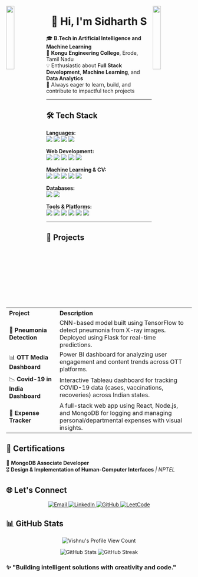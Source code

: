 <img align="left" src="https://user-images.githubusercontent.com/65187002/144930161-2f783401-8d27-4fdf-a2f7-cc0ba32f1f1f.gif" width="21%" style="display:inline;"><img align="right" src="https://user-images.githubusercontent.com/65187002/144930161-2f783401-8d27-4fdf-a2f7-cc0ba32f1f1f.gif" width="21%" style="display:inline;">

<h1 align="center">👋 Hi, I'm Sidharth S</h1>

🎓 **B.Tech in Artificial Intelligence and Machine Learning**  
📍 **Kongu Engineering College**, Erode, Tamil Nadu  
💡 Enthusiastic about **Full Stack Development**, **Machine Learning**, and **Data Analytics**  
🚀 Always eager to learn, build, and contribute to impactful tech projects

---


## 🛠️ Tech Stack

<p><strong>Languages:</strong><br>
  <img src="https://img.shields.io/badge/Java-007396?style=for-the-badge&logo=java&logoColor=white" />
  <img src="https://img.shields.io/badge/C-00599C?style=for-the-badge&logo=c&logoColor=white" />
  <img src="https://img.shields.io/badge/Python-3776AB?style=for-the-badge&logo=python&logoColor=white" />
  <img src="https://img.shields.io/badge/JavaScript-F7DF1E?style=for-the-badge&logo=javascript&logoColor=black" />
</p>

<p><strong>Web Development:</strong><br>
  <img src="https://img.shields.io/badge/HTML5-E34F26?style=for-the-badge&logo=html5&logoColor=white" />
  <img src="https://img.shields.io/badge/CSS3-1572B6?style=for-the-badge&logo=css3&logoColor=white" />
  <img src="https://img.shields.io/badge/React-61DAFB?style=for-the-badge&logo=react&logoColor=black" />
  <img src="https://img.shields.io/badge/Node.js-339933?style=for-the-badge&logo=node.js&logoColor=white" />
  <img src="https://img.shields.io/badge/Express.js-000000?style=for-the-badge&logo=express&logoColor=white" />
</p>

<p><strong>Machine Learning & CV:</strong><br>
  <img src="https://img.shields.io/badge/TensorFlow-FF6F00?style=for-the-badge&logo=tensorflow&logoColor=white" />
  <img src="https://img.shields.io/badge/Keras-D00000?style=for-the-badge&logo=keras&logoColor=white" />
  <img src="https://img.shields.io/badge/scikit--learn-F7931E?style=for-the-badge&logo=scikit-learn&logoColor=white" />
  <img src="https://img.shields.io/badge/OpenCV-5C3EE8?style=for-the-badge&logo=opencv&logoColor=white" />
  <img src="https://img.shields.io/badge/YOLO-00FFFF?style=for-the-badge&logoColor=black" />
</p>

<p><strong>Databases:</strong><br>
  <img src="https://img.shields.io/badge/SQL-4479A1?style=for-the-badge&logo=mysql&logoColor=white" />
  <img src="https://img.shields.io/badge/MongoDB-47A248?style=for-the-badge&logo=mongodb&logoColor=white" />
</p>

<p><strong>Tools & Platforms:</strong><br>
  <img src="https://img.shields.io/badge/Git-F05032?style=for-the-badge&logo=git&logoColor=white" />
  <img src="https://img.shields.io/badge/GitHub-181717?style=for-the-badge&logo=github&logoColor=white" />
  <img src="https://img.shields.io/badge/Power%20BI-F2C811?style=for-the-badge&logo=powerbi&logoColor=black" />
  <img src="https://img.shields.io/badge/Tableau-E97627?style=for-the-badge&logo=tableau&logoColor=white" />
  <img src="https://img.shields.io/badge/Pandas-150458?style=for-the-badge&logo=pandas&logoColor=white" />
  <img src="https://img.shields.io/badge/NumPy-013243?style=for-the-badge&logo=numpy&logoColor=white" />
</p>

---

<h2>🚀 Projects</h2>

<table style="width:100%; border-collapse: collapse;">
  <tr>
    <th align="left">Project</th>
    <th align="left">Description</th>
  </tr>
  <tr>
    <td>🔬 <strong>Pneumonia Detection</strong></td>
    <td>CNN-based model built using TensorFlow to detect pneumonia from X-ray images. Deployed using Flask for real-time predictions.</td>
  </tr>
  <tr>
    <td>📊 <strong>OTT Media Dashboard</strong></td>
    <td>Power BI dashboard for analyzing user engagement and content trends across OTT platforms.</td>
  </tr>
  <tr>
    <td>📉 <strong>Covid-19 in India Dashboard</strong></td>
    <td>Interactive Tableau dashboard for tracking COVID-19 data (cases, vaccinations, recoveries) across Indian states.</td>
  </tr>
  <tr>
    <td>💸 <strong>Expense Tracker</strong></td>
    <td>A full-stack web app using React, Node.js, and MongoDB for logging and managing personal/departmental expenses with visual insights.</td>
  </tr>
</table>

<h2>🏅 Certifications</h2>

<ul style="list-style: none; padding-left: 0;">
  <li>🥇 <strong>MongoDB Associate Developer</strong></li>
  <li>🎖️ <strong>Design & Implementation of Human-Computer Interfaces</strong> <em>| NPTEL</em></li>
</ul>


## 🌐 Let's Connect

<div align="center">
  
  <a href="mailto:sidharths2033@gmail.com">
    <img src="https://img.shields.io/badge/Gmail-D14836?style=for-the-badge&logo=gmail&logoColor=white" alt="Email" />
  </a>
  
  <a href="https://www.linkedin.com/in/sidhu2005/" target="_blank">
    <img src="https://img.shields.io/badge/LinkedIn-%230A66C2.svg?&style=for-the-badge&logo=linkedin&logoColor=white" alt="LinkedIn" />
  </a>

  <a href="https://github.com/sidharth-sekar" target="_blank">
    <img src="https://img.shields.io/badge/GitHub-100000?style=for-the-badge&logo=github&logoColor=white" alt="GitHub" />
  </a>

  <a href="https://leetcode.com/u/sidhu2005/" target="_blank">
    <img src="https://img.shields.io/badge/LeetCode-FFA116?style=for-the-badge&logo=LeetCode&logoColor=black" alt="LeetCode" />
  </a>

</div>

## 📊 GitHub Stats

<p align="center">
  <img src="https://komarev.com/ghpvc/?username=sidharth-sekar&color=green" alt="Vishnu's Profile View Count">
</p>


<p align="center">
  <img src="https://github-readme-stats.vercel.app/api?username=sidharth-sekar&show_icons=true&theme=radical" alt="GitHub Stats" />
  <img src="https://github-readme-streak-stats.herokuapp.com/?user=sidharth-sekar&theme=radical" alt="GitHub Streak" />
</p>

### ✨ "Building intelligent solutions with creativity and code."

